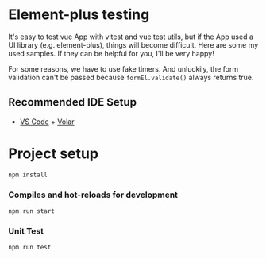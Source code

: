 # Element-plus testing

It's easy to test vue App with vitest and vue test utils, but if the App used a UI library (e.g. element-plus), things will become difficult. Here are some my used samples. If they can be helpful for you, I'll be very happy!

For some reasons, we have to use fake timers. And unluckily, the form validation can't be passed because `formEl.validate()` always returns true.

## Recommended IDE Setup

- [VS Code](https://code.visualstudio.com/) + [Volar](https://marketplace.visualstudio.com/items?itemName=Vue.volar)

# Project setup

```
npm install
```

### Compiles and hot-reloads for development

```
npm run start
```

### Unit Test

```
npm run test
```
